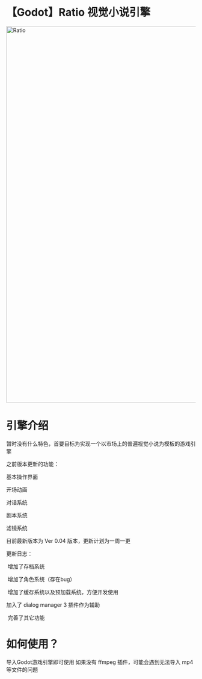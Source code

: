 # 【Godot】Ratio 视觉小说引擎

<img width="1000" height="1000" alt="Ratio" src="https://github.com/user-attachments/assets/82273f0c-1898-40dd-a390-fb8e8285f064" />

# 引擎介绍

暂时没有什么特色，首要目标为实现一个以市场上的普遍视觉小说为模板的游戏引擎

之前版本更新的功能：

  基本操作界面

  开场动画

  对话系统
  
  剧本系统

  滤镜系统

目前最新版本为 Ver 0.04 版本，更新计划为一周一更

更新日志：

​	增加了存档系统

​	增加了角色系统（存在bug）

​	增加了缓存系统以及预加载系统，方便开发使用

  加入了 dialog manager 3 插件作为辅助

​	完善了其它功能

# 如何使用？

导入Godot游戏引擎即可使用
如果没有 ffmpeg 插件，可能会遇到无法导入 mp4 等文件的问题
